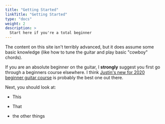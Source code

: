 ```yaml
---
title: "Getting Started"
linkTitle: "Getting Started"
type: "docs"
weight: 2
description: >
  Start here if you're a total beginner
---
```


The content on this site isn't terribly advanced, but it does assume some basic knowledge (like how to tune the guitar and play basic "cowboy" chords).

If you are an absolute beginner on the guitar, I **strongly** suggest you first go through a beginners course elsewhere. I think [Justin's new for 2020 beginner guitar course](https://www.justinguitar.com/categories/beginner-guitar-lessons-grade-1) is probably the best one out there.

Next, you should look at:

* This

* That

* the other things
